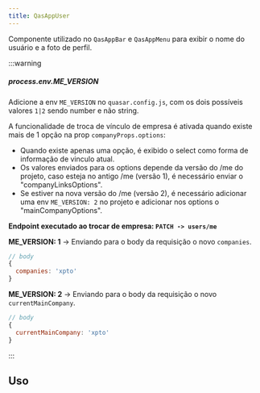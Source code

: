 ```yaml
---
title: QasAppUser
---
```


Componente utilizado no `QasAppBar` e `QasAppMenu` para exibir o nome do usuário e a foto de perfil.

<doc-api file="app-user/QasAppUser" name="QasAppUser" />

:::warning
##### process.env.ME_VERSION
Adicione a env `ME_VERSION` no `quasar.config.js`, com os dois possíveis valores `1|2` sendo number e não string.

A funcionalidade de troca de vínculo de empresa é ativada quando existe mais de 1 opção na prop `companyProps.options`:
- Quando existe apenas uma opção, é exibido o select como forma de informação de vinculo atual.
- Os valores enviados para os options depende da versão do /me do projeto, caso esteja no antigo /me (versão 1), é necessário enviar o "companyLinksOptions".
- Se estiver na nova versão do /me (versão 2), é necessário adicionar uma env `ME_VERSION: 2` no projeto e adicionar nos options o "mainCompanyOptions".

**Endpoint executado ao trocar de empresa: `PATCH -> users/me`**

**ME_VERSION: 1** -> Enviando para o body da requisição o novo `companies`.

```js
// body
{
  companies: 'xpto'
}
```

**ME_VERSION: 2** -> Enviando para o body da requisição o novo `currentMainCompany`.

```js
// body
{
  currentMainCompany: 'xpto'
}
```
:::

## Uso
<doc-example file="QasAppUser/Basic" title="Básico" />
